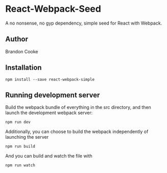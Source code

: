 # React-Webpack-Seed
A no nonsense, no gyp dependency, simple seed for React with Webpack.

## Author
Brandon Cooke

## Installation
```
npm install --save react-webpack-simple
```

## Running development server
Build the webpack bundle of everything in the src directory, 
and then launch the development webpack server:
```
npm run dev
```

Additionally, you can choose to build the webpack independently of launching the server
```
npm run build
```

And you can build and watch the file with 
```
npm run watch
```